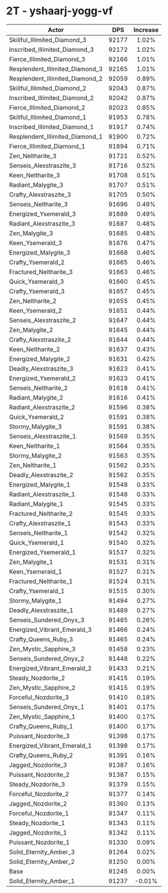 # 2T - yshaarj-yogg-vf
| Actor | DPS | Increase |
|---|:---:|:---:|
|Skillful_Illimited_Diamond_3|92177|1.02%|
|Inscribed_Illimited_Diamond_3|92172|1.02%|
|Fierce_Illimited_Diamond_3|92166|1.01%|
|Resplendent_Illimited_Diamond_3|92165|1.01%|
|Resplendent_Illimited_Diamond_2|92059|0.89%|
|Skillful_Illimited_Diamond_2|92043|0.87%|
|Inscribed_Illimited_Diamond_2|92042|0.87%|
|Fierce_Illimited_Diamond_2|92023|0.85%|
|Skillful_Illimited_Diamond_1|91953|0.78%|
|Inscribed_Illimited_Diamond_1|91917|0.74%|
|Resplendent_Illimited_Diamond_1|91900|0.72%|
|Fierce_Illimited_Diamond_1|91894|0.71%|
|Zen_Neltharite_3|91721|0.52%|
|Senseis_Alexstraszite_3|91716|0.52%|
|Keen_Neltharite_3|91708|0.51%|
|Radiant_Malygite_3|91707|0.51%|
|Crafty_Alexstraszite_3|91705|0.50%|
|Senseis_Neltharite_3|91696|0.49%|
|Energized_Ysemerald_3|91689|0.49%|
|Radiant_Alexstraszite_3|91687|0.48%|
|Zen_Malygite_3|91685|0.48%|
|Keen_Ysemerald_3|91676|0.47%|
|Energized_Malygite_3|91668|0.46%|
|Crafty_Ysemerald_2|91665|0.46%|
|Fractured_Neltharite_3|91663|0.46%|
|Quick_Ysemerald_3|91660|0.45%|
|Crafty_Ysemerald_3|91657|0.45%|
|Zen_Neltharite_2|91655|0.45%|
|Keen_Ysemerald_2|91651|0.44%|
|Senseis_Alexstraszite_2|91647|0.44%|
|Zen_Malygite_2|91645|0.44%|
|Crafty_Alexstraszite_2|91644|0.44%|
|Keen_Neltharite_2|91637|0.43%|
|Energized_Malygite_2|91631|0.42%|
|Deadly_Alexstraszite_3|91623|0.41%|
|Energized_Ysemerald_2|91623|0.41%|
|Senseis_Neltharite_2|91618|0.41%|
|Radiant_Malygite_2|91616|0.41%|
|Radiant_Alexstraszite_2|91596|0.38%|
|Quick_Ysemerald_2|91591|0.38%|
|Stormy_Malygite_3|91591|0.38%|
|Senseis_Alexstraszite_1|91569|0.35%|
|Keen_Neltharite_1|91564|0.35%|
|Stormy_Malygite_2|91563|0.35%|
|Zen_Neltharite_1|91562|0.35%|
|Deadly_Alexstraszite_2|91562|0.35%|
|Energized_Malygite_1|91548|0.33%|
|Radiant_Alexstraszite_1|91548|0.33%|
|Radiant_Malygite_1|91545|0.33%|
|Fractured_Neltharite_2|91545|0.33%|
|Crafty_Alexstraszite_1|91543|0.33%|
|Senseis_Neltharite_1|91542|0.32%|
|Quick_Ysemerald_1|91540|0.32%|
|Energized_Ysemerald_1|91537|0.32%|
|Zen_Malygite_1|91531|0.31%|
|Keen_Ysemerald_1|91527|0.31%|
|Fractured_Neltharite_1|91524|0.31%|
|Crafty_Ysemerald_1|91515|0.30%|
|Stormy_Malygite_1|91494|0.27%|
|Deadly_Alexstraszite_1|91489|0.27%|
|Senseis_Sundered_Onyx_3|91485|0.26%|
|Energized_Vibrant_Emerald_3|91466|0.24%|
|Crafty_Queens_Ruby_3|91465|0.24%|
|Zen_Mystic_Sapphire_3|91458|0.23%|
|Senseis_Sundered_Onyx_2|91448|0.22%|
|Energized_Vibrant_Emerald_2|91433|0.21%|
|Steady_Nozdorite_2|91415|0.19%|
|Zen_Mystic_Sapphire_2|91415|0.19%|
|Forceful_Nozdorite_3|91410|0.18%|
|Senseis_Sundered_Onyx_1|91401|0.17%|
|Zen_Mystic_Sapphire_1|91400|0.17%|
|Crafty_Queens_Ruby_1|91400|0.17%|
|Puissant_Nozdorite_3|91398|0.17%|
|Energized_Vibrant_Emerald_1|91398|0.17%|
|Crafty_Queens_Ruby_2|91391|0.16%|
|Jagged_Nozdorite_3|91387|0.16%|
|Puissant_Nozdorite_2|91387|0.15%|
|Steady_Nozdorite_3|91379|0.15%|
|Forceful_Nozdorite_2|91377|0.14%|
|Jagged_Nozdorite_2|91360|0.13%|
|Forceful_Nozdorite_1|91347|0.11%|
|Steady_Nozdorite_1|91343|0.11%|
|Jagged_Nozdorite_1|91342|0.11%|
|Puissant_Nozdorite_1|91330|0.09%|
|Solid_Eternity_Amber_3|91264|0.02%|
|Solid_Eternity_Amber_2|91250|0.00%|
|Base|91245|0.00%|
|Solid_Eternity_Amber_1|91237|-0.01%|
